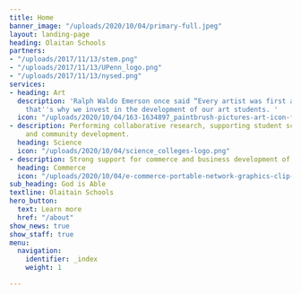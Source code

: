 ```yaml
---
title: Home
banner_image: "/uploads/2020/10/04/primary-full.jpeg"
layout: landing-page
heading: Olaitan Schools
partners:
- "/uploads/2017/11/13/stem.png"
- "/uploads/2017/11/13/UPenn_logo.png"
- "/uploads/2017/11/13/nysed.png"
services:
- heading: Art
  description: 'Ralph Waldo Emerson once said “Every artist was first an amateur",
    that''s why we invest in the development of our art students. '
  icon: "/uploads/2020/10/04/163-1634897_paintbrush-pictures-art-icon-flat-png.png"
- description: Performing collaborative research, supporting student scientific growth
    and community development.
  heading: Science
  icon: "/uploads/2020/10/04/science_colleges-logo.png"
- description: Strong support for commerce and business development of our students.
  heading: Commerce
  icon: "/uploads/2020/10/04/e-commerce-portable-network-graphics-clip-art-electronic-business-png-favpng-muhrf34mpmfdz7bjdt1ydfn2s.jpg"
sub_heading: God is Able
textline: Olaitain Schools
hero_button:
  text: Learn more
  href: "/about"
show_news: true
show_staff: true
menu:
  navigation:
    identifier: _index
    weight: 1

---
```

